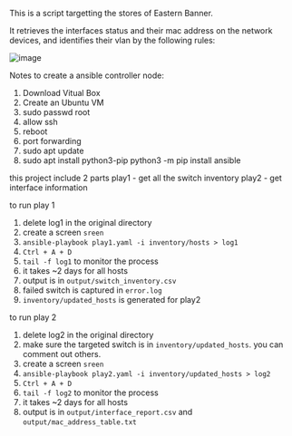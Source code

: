This is a script targetting the stores of Eastern Banner.

It retrieves the interfaces status and their mac address on the network devices, and identifies their vlan by the following rules: 

![image](https://github.com/jackytsuiaa/port-mapping-planner/assets/98607668/66365d98-353a-43d5-83c1-2c06253c928c)

Notes to create a ansible controller node:
1. Download Vitual Box
2. Create an Ubuntu VM
3. sudo passwd root
4. allow ssh
5. reboot
6. port forwarding
7. sudo apt update
8. sudo apt install python3-pip
python3 -m pip install ansible

this project include 2 parts
play1 - get all the switch inventory
play2 - get interface information


to run play 1
1. delete log1 in the original directory
2. create a screen `sreen`
3. `ansible-playbook play1.yaml -i inventory/hosts > log1`
4. `Ctrl + A + D`
5. `tail -f log1` to monitor the process
6. it takes ~2 days for all hosts
7. output is in `output/switch_inventory.csv`
8. failed switch is captured in `error.log`
9. `inventory/updated_hosts` is generated for play2

to run play 2
1. delete log2 in the original directory
2. make sure the targeted switch is in `inventory/updated_hosts`. you can comment out others. 
3. create a screen `sreen`
4. `ansible-playbook play2.yaml -i inventory/updated_hosts > log2`
5. `Ctrl + A + D`
6. `tail -f log2` to monitor the process
7. it takes ~2 days for all hosts
8. output is in `output/interface_report.csv` and `output/mac_address_table.txt`


